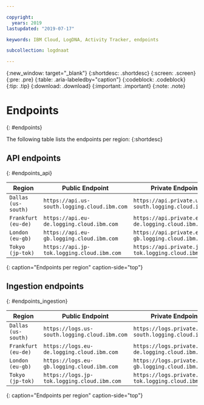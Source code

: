 ```yaml
---

copyright:
  years: 2019
lastupdated: "2019-07-17"

keywords: IBM Cloud, LogDNA, Activity Tracker, endpoints

subcollection: logdnaat

---
```


{:new_window: target="_blank"}
{:shortdesc: .shortdesc}
{:screen: .screen}
{:pre: .pre}
{:table: .aria-labeledby="caption"}
{:codeblock: .codeblock}
{:tip: .tip}
{:download: .download}
{:important: .important}
{:note: .note}

# Endpoints
{: #endpoints}

The following table lists the endpoints per region:
{:shortdesc}

## API endpoints
{: #endpoints_api}

| Region                   |  Public Endpoint                                   | Private Endpoint                                       |
|--------------------------|----------------------------------------------------|--------------------------------------------------------|
| `Dallas (us-south)`      | `https://api.us-south.logging.cloud.ibm.com`       | `https://api.private.us-south.logging.cloud.ibm.com`   |
| `Frankfurt (eu-de)`      | `https://api.eu-de.logging.cloud.ibm.com`          | `https://api.private.eu-de.logging.cloud.ibm.com`      |
| `London (eu-gb)`         | `https://api.eu-gb.logging.cloud.ibm.com`          | `https://api.private.eu-gb.logging.cloud.ibm.com`      |
| `Tokyo (jp-tok)`         | `https://api.jp-tok.logging.cloud.ibm.com`         | `https://api.private.jp-tok.logging.cloud.ibm.com`     |
{: caption="Endpoints per region" caption-side="top"} 


## Ingestion endpoints
{: #endpoints_ingestion}

| Region                   |   Public Endpoint                                   | Private Endpoint                                       |
|--------------------------|-----------------------------------------------------|--------------------------------------------------------|
| `Dallas (us-south)`      | `https://logs.us-south.logging.cloud.ibm.com`       | `https://logs.private.us-south.logging.cloud.ibm.com`  |
| `Frankfurt (eu-de)`      | `https://logs.eu-de.logging.cloud.ibm.com`          | `https://logs.private.eu-de.logging.cloud.ibm.com`     |
| `London (eu-gb)`         | `https://logs.eu-gb.logging.cloud.ibm.com`          | `https://logs.private.eu-gb.logging.cloud.ibm.com`     |
| `Tokyo (jp-tok)`         | `https://logs.jp-tok.logging.cloud.ibm.com`         | `https://logs.private.jp-tok.logging.cloud.ibm.com`    |
{: caption="Endpoints per region" caption-side="top"} 

